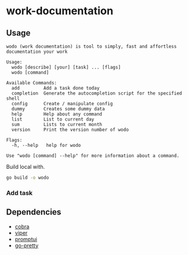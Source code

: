 # work-documentation


## Usage

```
wodo (work documentation) is tool to simply, fast and affortless documentation your work

Usage:
  wodo [describe] [your] [task] ... [flags]
  wodo [command]

Available Commands:
  add         Add a task done today
  completion  Generate the autocompletion script for the specified shell
  config      Create / manipulate config
  dummy       Creates some dummy data
  help        Help about any command
  list        List to current day
  sum         Lists to current month
  version     Print the version number of wodo

Flags:
  -h, --help   help for wodo

Use "wodo [command] --help" for more information about a command.
```

Build local with.

```bash
go build -o wodo
```

### Add task



## Dependencies

- [cobra](https://github.com/spf13/cobra)
- [viper](https://github.com/spf13/viper)
- [promptui](https://github.com/manifoldco/promptui)
- [go-pretty](github.com/jedib0t/go-pretty/v6)

